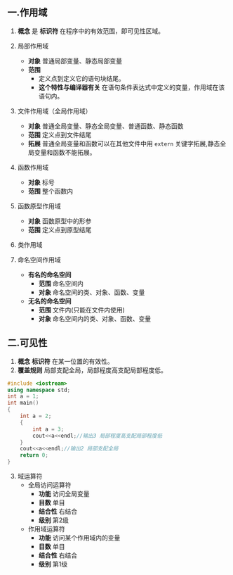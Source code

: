 ## 一.作用域
1.	**概念** 是 **标识符** 在程序中的有效范围，即可见性区域。
2. 	局部作用域
	+	**对象** 普通局部变量、静态局部变量
	+	**范围** 
		+	定义点到定义它的语句块结尾。
		+	**这个特性与编译器有关** 在语句条件表达式中定义的变量，作用域在该语句内。
3.	文件作用域（全局作用域）
	+	**对象** 普通全局变量、静态全局变量、普通函数、静态函数
	+	**范围** 定义点到文件结尾
	+	**拓展** 普通全局变量和函数可以在其他文件中用 `extern` 关键字拓展,静态全局变量和函数不能拓展。
4.	函数作用域
	+	**对象** 标号
	+	**范围** 整个函数内
5.	函数原型作用域
	+	**对象** 函数原型中的形参
	+	**范围** 定义点到原型结尾
6.	类作用域

7.	命名空间作用域
	+	**有名的命名空间**
		+	 **范围** 命名空间内
		+	 **对象** 命名空间的类、对象、函数、变量
	+	**无名的命名空间** 
		+	 **范围** 文件内(只能在文件内使用)
		+	 **对象** 命名空间内的类、对象、函数、变量

## 二.可见性
1.	**概念** **标识符** 在某一位置的有效性。
2.	**覆盖规则** 局部支配全局，局部程度高支配局部程度低。
```c++
#include <iostream>
using namespace std;
int a = 1;
int main()
{
	int a = 2;
	{
		int a = 3;
		cout<<a<<endl;//输出3 局部程度高支配局部程度低
	}
	cout<<a<<endl;//输出2 局部支配全局
	return 0;
}
```
3.	域运算符
	+	全局访问运算符
		+	**功能** 访问全局变量
		+	**目数** 单目
		+	**结合性** 右结合
		+	**级别** 第2级
	+	作用域运算符
		+	**功能** 访问某个作用域内的变量
		+	**目数** 单目
		+	**结合性** 右结合
		+	**级别** 第1级
